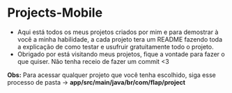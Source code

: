 # Projects-Mobile

* Aqui está todos os meus projetos criados por mim e para demostrar à você a minha habilidade, a cada projeto tera um README fazendo toda a explicação de como testar e usufruir gratuitamente todo o projeto.<br>
* Obrigado por está visitando meus projetos, fique a vontade para fazer o que quiser. Não tenha receio de fazer um commit <3

<strong>Obs:</strong> Para acessar qualquer projeto que você tenha escolhido, siga esse processo de pasta -> <strong>app/src/main/java/br/com/flap/project</strong>
